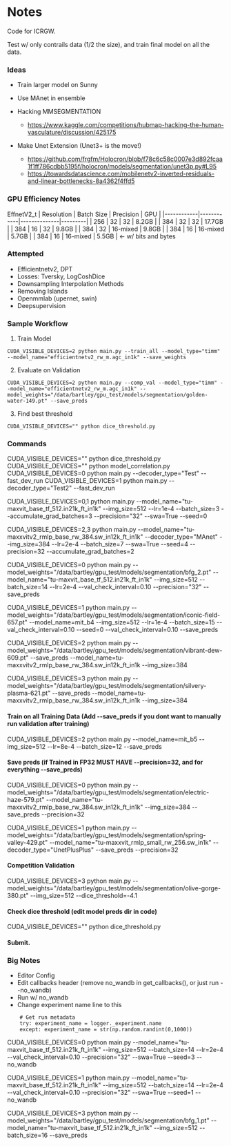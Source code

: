 # Notes

Code for ICRGW.

Test w/ only contrails data (1/2 the size), and train final model on all the data.

### Ideas

- Train larger model on Sunny
- Use MAnet in ensemble

- Hacking MMSEGMENTATION
    - https://www.kaggle.com/competitions/hubmap-hacking-the-human-vasculature/discussion/425175

- Make Unet Extension (Unet3+ is the move!)
    - https://github.com/frgfm/Holocron/blob/f78c6c58c0007e3d892fcaa1f1ff786cdbb5195f/holocron/models/segmentation/unet3p.py#L95
    - https://towardsdatascience.com/mobilenetv2-inverted-residuals-and-linear-bottlenecks-8a4362f4ffd5

### GPU Efficiency Notes

EffnetV2_t
| Resolution | Batch Size | Precision    | GPU     |
|------------|------------|--------------|---------|
| 256        | 32         | 32           | 8.2GB   |
| 384        | 32         | 32           | 17.7GB  |
| 384        | 16         | 32           | 9.8GB   |
| 384        | 32         | 16-mixed     | 9.8GB   |
| 384        | 16         | 16-mixed     | 5.7GB   |
| 384        | 16         | 16-mixed     | 5.5GB   | <- w/ bits and bytes


### Attempted

- Efficientnetv2, DPT
- Losses: Tversky, LogCoshDice
- Downsampling Interpolation Methods
- Removing Islands
- Openmmlab (upernet, swin)
- Deepsupervision

### Sample Workflow

1. Train Model

`CUDA_VISIBLE_DEVICES=2 python main.py --train_all --model_type="timm" --model_name="efficientnetv2_rw_m.agc_in1k" --save_weights`

2. Evaluate on Validation

`CUDA_VISIBLE_DEVICES=2 python main.py --comp_val --model_type="timm" --model_name="efficientnetv2_rw_m.agc_in1k" --model_weights="/data/bartley/gpu_test/models/segmentation/golden-water-149.pt" --save_preds`

3. Find best threshold

`CUDA_VISIBLE_DEVICES="" python dice_threshold.py`

### Commands

CUDA_VISIBLE_DEVICES="" python dice_threshold.py
CUDA_VISIBLE_DEVICES="" python model_correlation.py
CUDA_VISIBLE_DEVICES=0 python main.py --decoder_type="Test" --fast_dev_run
CUDA_VISIBLE_DEVICES=1 python main.py --decoder_type="Test2" --fast_dev_run

CUDA_VISIBLE_DEVICES=0,1 python main.py --model_name="tu-maxvit_base_tf_512.in21k_ft_in1k" --img_size=512 --lr=1e-4 --batch_size=3 --accumulate_grad_batches=3 --precision="32" --swa=True --seed=0

CUDA_VISIBLE_DEVICES=2,3 python main.py --model_name="tu-maxxvitv2_rmlp_base_rw_384.sw_in12k_ft_in1k" --decoder_type="MAnet" --img_size=384 --lr=2e-4 --batch_size=7 --swa=True --seed=4 --precision=32 --accumulate_grad_batches=2

CUDA_VISIBLE_DEVICES=0 python main.py --model_weights="/data/bartley/gpu_test/models/segmentation/bfg_2.pt" --model_name="tu-maxvit_base_tf_512.in21k_ft_in1k" --img_size=512 --batch_size=14 --lr=2e-4 --val_check_interval=0.10 --precision="32" --save_preds

CUDA_VISIBLE_DEVICES=1 python main.py --model_weights="/data/bartley/gpu_test/models/segmentation/iconic-field-657.pt" --model_name=mit_b4 --img_size=512 --lr=1e-4 --batch_size=15 --val_check_interval=0.10 --seed=0 --val_check_interval=0.10 --save_preds

CUDA_VISIBLE_DEVICES=2 python main.py --model_weights="/data/bartley/gpu_test/models/segmentation/vibrant-dew-609.pt" --save_preds --model_name=tu-maxxvitv2_rmlp_base_rw_384.sw_in12k_ft_in1k --img_size=384

CUDA_VISIBLE_DEVICES=3 python main.py --model_weights="/data/bartley/gpu_test/models/segmentation/silvery-plasma-621.pt" --save_preds --model_name=tu-maxxvitv2_rmlp_base_rw_384.sw_in12k_ft_in1k --img_size=384

#### Train on all Training Data (Add --save_preds if you dont want to manually run validation after training)
CUDA_VISIBLE_DEVICES=2 python main.py --model_name=mit_b5 --img_size=512 --lr=8e-4 --batch_size=12 --save_preds

#### Save preds (if Trained in FP32 MUST HAVE --precision=32, and for everything --save_preds)
CUDA_VISIBLE_DEVICES=0 python main.py --model_weights="/data/bartley/gpu_test/models/segmentation/electric-haze-579.pt" --model_name="tu-maxxvitv2_rmlp_base_rw_384.sw_in12k_ft_in1k" --img_size=384 --save_preds --precision=32

CUDA_VISIBLE_DEVICES=1 python main.py --model_weights="/data/bartley/gpu_test/models/segmentation/spring-valley-429.pt" --model_name="tu-maxxvit_rmlp_small_rw_256.sw_in1k" --decoder_type="UnetPlusPlus" --save_preds --precision=32

#### Competition Validation
CUDA_VISIBLE_DEVICES=3 python main.py --model_weights="/data/bartley/gpu_test/models/segmentation/olive-gorge-380.pt" --img_size=512 --dice_threshold=-4.1

#### Check dice threshold (edit model preds dir in code)
CUDA_VISIBLE_DEVICES="" python dice_threshold.py

#### Submit.

### Big Notes

- Editor Config
- Edit callbacks header (remove no_wandb in get_callbacks(), or just run --no_wandb)
- Run w/ no_wandb
- Change experiment name line to this
```
    # Get run metadata
    try: experiment_name = logger._experiment.name
    except: experiment_name = str(np.random.randint(0,1000))
```

CUDA_VISIBLE_DEVICES=0 python main.py --model_name="tu-maxvit_base_tf_512.in21k_ft_in1k" --img_size=512 --batch_size=14 --lr=2e-4 --val_check_interval=0.10 --precision="32" --swa=True --seed=3 --no_wandb

CUDA_VISIBLE_DEVICES=1 python main.py --model_name="tu-maxvit_base_tf_512.in21k_ft_in1k" --img_size=512 --batch_size=14 --lr=2e-4 --val_check_interval=0.10 --precision="32" --swa=True --seed=1 --no_wandb

CUDA_VISIBLE_DEVICES=3 python main.py --model_weights="/data/bartley/gpu_test/models/segmentation/bfg_1.pt" --model_name="tu-maxvit_base_tf_512.in21k_ft_in1k" --img_size=512 --batch_size=16 --save_preds